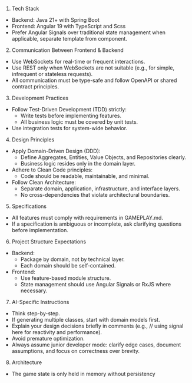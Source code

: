 1. Tech Stack
* Backend: Java 21+ with Spring Boot 
* Frontend: Angular 19 with TypeScript and Scss
* Prefer Angular Signals over traditional state management when applicable, separate template from component.

2. Communication Between Frontend & Backend 
* Use WebSockets for real-time or frequent interactions. 
* Use REST only when WebSockets are not suitable (e.g., for simple, infrequent or stateless requests). 
* All communication must be type-safe and follow OpenAPI or shared contract principles.

3. Development Practices
* Follow Test-Driven Development (TDD) strictly:
  * Write tests before implementing features. 
  * All business logic must be covered by unit tests. 
* Use integration tests for system-wide behavior.

4. Design Principles
* Apply Domain-Driven Design (DDD):
  * Define Aggregates, Entities, Value Objects, and Repositories clearly. 
  * Business logic resides only in the domain layer. 
* Adhere to Clean Code principles:
  * Code should be readable, maintainable, and minimal. 
* Follow Clean Architecture:
  * Separate domain, application, infrastructure, and interface layers. 
  * No cross-dependencies that violate architectural boundaries.

5. Specifications
* All features must comply with requirements in GAMEPLAY.md. 
* If a specification is ambiguous or incomplete, ask clarifying questions before implementation.

6. Project Structure Expectations
* Backend:
  * Package by domain, not by technical layer. 
  * Each domain should be self-contained. 
* Frontend:
  * Use feature-based module structure. 
  * State management should use Angular Signals or RxJS where necessary.

7. AI-Specific Instructions
* Think step-by-step. 
* If generating multiple classes, start with domain models first. 
* Explain your design decisions briefly in comments (e.g., // using signal here for reactivity and performance). 
* Avoid premature optimization. 
* Always assume junior developer mode: clarify edge cases, document assumptions, and focus on correctness over brevity.

8. Architecture
* The game state is only held in memory without persistency
